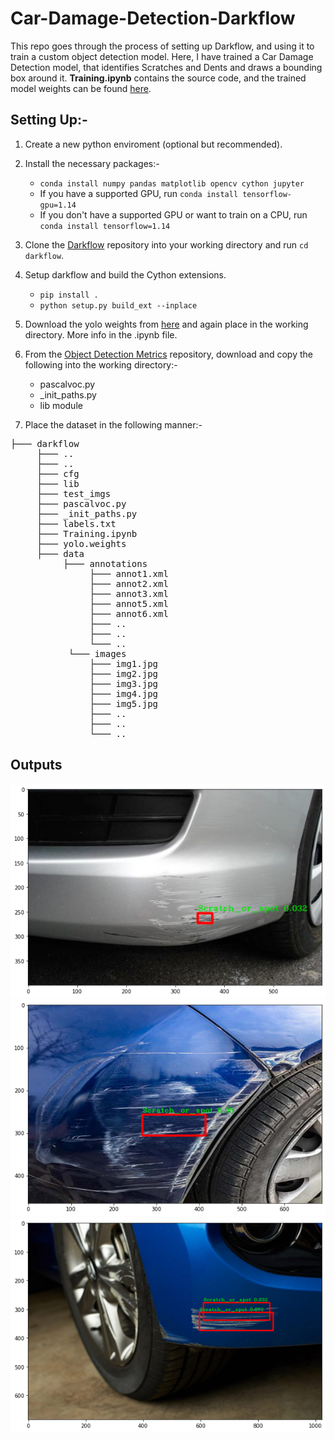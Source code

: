 # Car-Damage-Detection-Darkflow

This repo goes through the process of setting up Darkflow, and using it to train a custom object detection model. Here, I have trained a Car Damage Detection model, that identifies Scratches and Dents and draws a bounding box around it. **Training.ipynb** contains the source code, and the trained model weights can be found [here](https://drive.google.com/drive/folders/1bc0z6HkcAEBRRpk0Y0UGTyjCxe9xfG2K?usp=sharing). 

## Setting Up:-
1) Create a new python enviroment (optional but recommended).

2) Install the necessary packages:-
    - ```conda install numpy pandas matplotlib opencv cython jupyter```
    - If you have a supported GPU, run ```conda install tensorflow-gpu=1.14```
    - If you don't have a supported GPU or want to train on a CPU, run ```conda install tensorflow=1.14```
    
3) Clone the [Darkflow](https://github.com/thtrieu/darkflow) repository into your working directory and run ```cd darkflow```.

4) Setup darkflow and build the Cython extensions.
    - ```pip install .```
    - ```python setup.py build_ext --inplace```
    
5) Download the yolo weights from [here](https://drive.google.com/drive/folders/0B1tW_VtY7onidEwyQ2FtQVplWEU) and again place in the working directory. More info in the .ipynb file.

6) From the [Object Detection Metrics](https://github.com/rafaelpadilla/Object-Detection-Metrics) repository, download and copy the following into the working directory:- 
    - pascalvoc.py
    - _init_paths.py
    - lib module
    
7) Place the dataset in the following manner:- 
<pre>
├─── darkflow
     ├─── ..
     ├─── ..     
     ├─── cfg
     ├─── lib
     ├─── test_imgs
     ├─── pascalvoc.py
     ├─── _init_paths.py
     ├─── labels.txt
     ├─── Training.ipynb 
     ├─── yolo.weights
     ├─── data
          ├─── annotations
               ├─── annot1.xml
               ├─── annot2.xml
               ├─── annot3.xml
               ├─── annot5.xml
               ├─── annot6.xml
               ├─── ..
               ├─── ..
               └─── ..
           └─── images
               ├─── img1.jpg
               ├─── img2.jpg
               ├─── img3.jpg
               ├─── img4.jpg
               ├─── img5.jpg
               ├─── ..
               ├─── ..
               └─── ..
</pre>

## Outputs
![Pic1](/test_imgs_output/download.png?raw=true)
![Pic2](/test_imgs_output/download1.png?raw=true)
![Pic3](/test_imgs_output/download2.png?raw=true)
